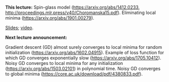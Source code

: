 **This lecture:** 
Spin-glass model (https://arxiv.org/abs/1412.0233, http://proceedings.mlr.press/v40/Choromanska15.pdf).
Eliminating local minima (https://arxiv.org/abs/1901.00279).

[Slides](Loss_landscape_part3.pdf); [video](https://youtu.be/S9fZrOhcJ5s).

**Next lecture announcement:** 

Gradient descent (GD) almost surely converges to local minima for random initialization (https://arxiv.org/abs/1602.04915).
Example of loss function for which GD converges exponentially slow (https://arxiv.org/abs/1705.10412).
Noisy GD converges to local minima for any initialization (https://arxiv.org/abs/1503.02101) in polynomial time.
Noisy GD converges to global minima (https://core.ac.uk/download/pdf/4380833.pdf).

